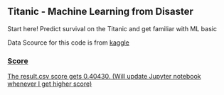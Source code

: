 ## Titanic - Machine Learning from Disaster
Start here! Predict survival on the Titanic and get familiar with ML basic

Data Scource for this code is from <a href="https://www.kaggle.com/c/titanic/data"> kaggle 

### Score 
The result.csv score gets 0.40430. (Will update Jupyter notebook whenever I get higher score)

